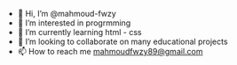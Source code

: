 - 👋 Hi, I’m @mahmoud-fwzy
- 👀 I’m interested in progrmming
- 🌱 I’m currently learning html - css
- 💞️ I’m looking to collaborate on many educational projects
- 📫 How to reach me mahmoudfwzy89@gmail.com

<!---
mahmoud-fwzy is a ✨ special ✨ repository because its `README.md` (this file) appears on your GitHub profile.
You can click the Preview link to take a look at your changes.
--->
